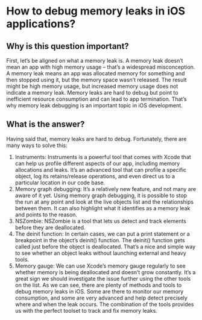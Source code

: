 # How to debug memory leaks in iOS applications?

## Why is this question important?
First, let’s be aligned on what a memory leak is. A memory leak doesn’t mean an app with high memory
usage – that’s a widespread misconception.
A memory leak means an app was allocated memory for something and then stopped using it, but
the memory space wasn’t released.
The result might be high memory usage, but increased memory usage does not indicate a memory leak.
Memory leaks are hard to debug but point to inefficient resource consumption and can lead to app
termination. That’s why memory leak debugging is an important topic in iOS development.
## What is the answer?
Having said that, memory leaks are hard to debug. Fortunately, there are many ways to solve this:
1. Instruments: Instruments is a powerful tool that comes with Xcode that can help us profile
different aspects of our app, including memory allocations and leaks. It’s an advanced tool that
can profile a specific object, log its retains/release operations, and even direct us to a particular
location in our code base.
2. Memory graph debugging: It’s a relatively new feature, and not many are aware of it yet. Using
memory graph debugging, it is possible to stop the run at any point and look at the live objects
list and the relationships between them. It can also highlight what it identifies as a memory
leak and points to the reason.
3. NSZombie: NSZombie is a tool that lets us detect and track elements before they are deallocated.
4. The deinit function: In certain cases, we can put a print statement or a breakpoint in the
object’s deinit() function. The deinit() function gets called just before the object is
deallocated. That’s a nice and simple way to see whether an object leaks without launching
external and heavy tools.
5. Memory gauge: We can use Xcode’s memory gauge regularly to see whether memory is being
deallocated and doesn’t grow constantly. It’s a great sign we should investigate the issue further
using the other tools on the list.
As we can see, there are plenty of methods and tools to debug memory leaks in iOS. Some are there
to monitor our memory consumption, and some are very advanced and help detect precisely where
and when the leak occurs. The combination of the tools provides us with the perfect toolset to track
and fix memory leaks.











